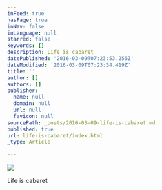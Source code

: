 ```yaml
---
inFeed: true
hasPage: true
inNav: false
inLanguage: null
starred: false
keywords: []
description: Life is cabaret
datePublished: '2016-03-09T07:23:53.256Z'
dateModified: '2016-03-09T07:23:34.419Z'
title: ''
author: []
authors: []
publisher:
  name: null
  domain: null
  url: null
  favicon: null
sourcePath: _posts/2016-03-09-life-is-cabaret.md
published: true
url: life-is-cabaret/index.html
_type: Article

---
```

![](https://the-grid-user-content.s3-us-west-2.amazonaws.com/969a1d7c-52cd-485c-8f2b-82ba470ab3b5.png)

Life is cabaret